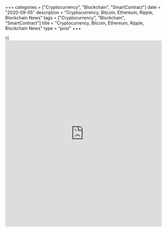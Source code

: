 +++
categories = ["Cryptocurrency", "Blockchain", "SmartContract"]
date = "2020-09-05"
description = "Cryptocurrency, Bitcoin, Ethereum, Ripple, Blockchain News"
tags = ["Cryptocurrency", "Blockchain", "SmartContract"]
title = "Cryptocurrency, Bitcoin, Ethereum, Ripple, Blockchain News"
type = "post"
+++

{{<iframe id="large-banner" src="https://www.bounty.group/#slide=13.0" width="100%" height="600" scrolling="no" style="border: 0px solid rgb(216, 221, 230); border-radius: 3px;">}}



[ ![logo][1] ][2]

![logo][3]

  * [▮ Home][4]
  * [ ▮ Business][5]
    * [ Latest Headlines][6]
    * [Top Stories][7]
    * [Breaking News][8]
    * [Earnings][9]
    * [Biotech][10]
    * [Investors][11]
    * [Stock Alerts][12]
    * [IPOs][13]
    * [M&A][14]
    * [Canadian][15]
    * [UK][16]
    * [Key Wallstreet Events][17]
    * [▮ Industry News][18]
      * [ Technology][19]
      * [ Software][20]
      * [ Banking][21]
      * [ Automotive][22]
      * [ Energy][23]
      * [More][24]
    * ▮ Corp. Calendars
      * [Dividends][25]
      * [Stock Splits][26]
      * [ Buybacks][27]
      * [ Conference Calls][28]
    * ▮ Earnings Calendars
      * [Earnings Calendar][29]
      * [ Pos Pre-announcements][30]
      * [ Profit Warnings][31]
      * [ Positive Surprise][32]
      * [ Negative Surprise][33]
      * [ Latest Earnings][34]
    * ▮ FDA Calendars
      * [Drug Approvals][35]
      * [ Device Approvals][36]
      * [ Clinical Trial Calendar][37]
    * ▮ Ratings Changes 
      * [Upgrades][38]
      * [Downgrades][39]
      * [ Cov Initiations][40]
      * [ Cov. Reiterated][41]
  * [ ▮ Economy][42]
    * [ US][43]
    * [ Europe][44]
    * [ Asia][45]
    * [ Global][46]
    * [ Economic Calendar][47]
    * [ Economic Scorecard][48]
    * [ Fed Members][49]
  * [ ▮Crypto ][50]
    * [ Cryptocurrency][51]
    * [ Blockchain][52]
  * [ ▮ Markets][53]
    * [ Morning Mkt Analysis][54]
    * [US Commentary][55]
    * [ European Commentary][56]
    * [ Asian Commentary][57]
    * [ Canadian Commentary][58]
    * [ Indian Commentary][59]
    * [Commodities][60]
    * [Bonds][61]
    * [Currencies][62]
  * [ ▮ Politics][63]
    * [ US][64]
    * [ World][65]
    * [White House][66]
    * [Elections][67]
    * [Congress][68]
    * [General News][69]
  * [ ▮ Forex][70]
    * [ FX Top Stories][71]
    * [ Currency Analysis][62]
    * [ Currency Alerts][72]
    * [ Economic Calendar][47]
    * [ Economic Scorecard][48]
  * [ ▮ Health NEW][73]
    * [ Coronavirus][74]
    * [ COVID-19 Calendar NEW][75]
    * [ Diet & Fitness][76]
    * [Cannabis][77]
    * [Kids Health][78]
    * [Men's Health][79]
    * [Women's Health][80]
    * [Cancer News][81]
    * [Drug Development][82]
    * [Mental Health][83]
  * [ ▮ Entertainment][84]
    * [ Top Stories][85]
    * [Slide Shows][86]
    * [ Game of Thrones][87]
    * ▮ Music [news](https://www.letsplayfx.com/blog/forex-news-website/)
      * [Pop][88]
      * [Rock][89]
      * [ Classic Rock][90]
      * [Rap/Hip-Hop][91]
      * [Country][92]
      * [ Alternative][93]
      * [Oldies][94]
      * [All Genre][95]
  * [▮ Content Licensing][96]
    * [Newswires & Feeds][97]
    * [Content Syndication][98]
    * [Digital Signage Services][99]
    * [Radio News Services][100]
  * [ ▮ Premium][101]
    * [Intelligent Investor][102]
    * [Emerging Biostocks][103]
    * [Under The Radar][104]
    * [Short-Term Investor][105]
    * [Login][106]
  * ▮ More
    * [Free Content][107]
    * [RSS Feeds][108]
    * [Press Releases][109]
    * [Search][110]
    * [Contact Us][111]

[][2]

  * [Home][4]
  * [ Business][5]
    * [ Latest Headlines][6]
    * [Top Stories][7]
    * [Breaking News][8]
    * [Earnings][9]
    * [Biotech][10]
    * [Investors][11]
    * [Stock Alerts][12]
    * [IPOs][13]
    * [M&A][14]
    * [Canadian][15]
    * [UK][16]
    * [Key Wallstreet Events][17]
    * [Industry News][18]
      * [ Technology][19]
      * [ Software][20]
      * [ Banking][21]
      * [ Automotive][22]
      * [ Energy][23]
      * [More][24]
    * Corp. Calendars
      * [Dividends][25]
      * [Stock Splits][26]
      * [ Buybacks][27]
      * [ Conference Calls][28]
    * Earnings Calendars
      * [Earnings Calendar][29]
      * [ Pos Pre-announcements][30]
      * [ Profit Warnings][31]
      * [ Positive Surprise][32]
      * [ Negative Surprise][33]
      * [ Latest Earnings][34]
    * FDA Calendars
      * [Drug Approvals][35]
      * [ Device Approvals][36]
      * [ Clinical Trial Calendar][37]
    * Ratings Changes 
      * [Upgrades][38]
      * [Downgrades][39]
      * [ Cov Initiations][40]
      * [ Cov. Reiterated][41]
  * [ Economy][42]
    * [ US][43]
    * [ Europe][44]
    * [ Asia][45]
    * [ Global][46]
    * [ Economic Calendar][47]
    * [ Economic Scorecard][48]
    * [ Fed Members][49]
  * [ Crypto ][50]
    * [ Cryptocurrency][51]
    * [ Blockchain][52]
  * [ Markets][53]
    * [ Morning Mkt Analysis][54]
    * [US Commentary][55]
    * [ European Commentary][56]
    * [ Asian Commentary][57]
    * [ Canadian Commentary][58]
    * [ Indian Commentary][59]
    * [Commodities][60]
    * [Bonds][61]
    * [Currencies][62]
  * [ Politics][63]
    * [ US][64]
    * [ World][65]
    * [White House][66]
    * [Elections][67]
    * [Congress][68]
    * [General News][69]
  * [ Forex][70]
    * [ FX Top Stories][71]
    * [ Currency Analysis][62]
    * [ Currency Alerts][72]
    * [ Economic Calendar][47]
    * [ Economic Scorecard][48]
  * [ Health NEW][73]
    * [ Coronavirus][74]
    * [ COVID-19 Calendar NEW][75]
    * [ Diet & Fitness][76]
    * [Cannabis][77]
    * [Kids Health][78]
    * [Men's Health][79]
    * [Women's Health][80]
    * [Cancer News][81]
    * [Drug Development][82]
    * [Mental Health][83]
  * [ Entertainment][84]
    * [ Top Stories][85]
    * [Slide Shows][86]
    * [ Game of Thrones][87]
    * Music [news](https://www.letsplayfx.com/blog/forex-news-website/)
      * [Pop][88]
      * [Rock][89]
      * [ Classic Rock][90]
      * [Rap/Hip-Hop][91]
      * [Country][92]
      * [ Alternative][93]
      * [Oldies][94]
      * [All Genre][95]
  * [Content Licensing][96]
    * [Newswires & Feeds][97]
    * [Content Syndication][98]
    * [Digital Signage Services][99]
    * [Radio News Services][100]
  * [ Premium][101]
    * [Intelligent Investor][102]
    * [Emerging Biostocks][103]
    * [Under The Radar][104]
    * [Short-Term Investor][105]
    * [Login][106]
  * More
    * [Free Content][107]
    * [RSS Feeds][108]
    * [Press Releases][109]
    * [Search][110]
    * [Contact Us][111]

# Cryptocurrency News

[![Share][112]][113]

[Tweet][114]

BitcoinLitecoinEthereum Ripple

Price (USD)

1h12h1d 1w1m3m 1y

![Chart_COINBASE_SPOT_BTC_USD_2_13.jpg][115]

*Time In UTC / GMT

[Cryptocurrency][116]

![centrapay][117]

## [Coca-Cola Amatil Invests In Blockchain Payment Platform Centrapay
][118]

  
  
Coca-Cola Amatil or CCA, has made a minority investment in Centrapay, as
part of the [blockchain](https://www.letsplayfx.com/blog/trade-forex-with-bitcoin/) payment platform's seed funding round, through
its corporate venturing platform, Amatil X. Centrapay specialises in the
adoption of digital assets and merchant payments. CCA already has a
commercial relationship with Centrapay since early June.

##  [IRS Says Cryptos Earned From Microtasking Jobs Taxable ][119]

##  [Elon Musk Confirms Tesla Nevada Factory Was Target Of Cyberattack
][120]

##  [PLS&TY Puts Music On Blockchain To Be Bought With Cryptos ][121]

##  [IRS Intends To Ask Every American Tax Filer About Crypto
Transactions In 2020 ][122]

##  [Attorney, Four Others Charged With Running Global Cryptocurrency
Ponzi Scheme ][123]

##  [Walmart Enables Crypto Cashback On Purchases ][124]

##  [SEC Charges Virginia-based Boon.Tech And CEO For Running Fraudulent
ICO ][125]

##  [California AG Warns Investors And Consumers On Digital Asset Scams
][126]

[Read More][116]  

[Blockchain][127]

![consumer protection [blockchain](https://www.letsplayfx.com/blog/trade-forex-with-bitcoin/) 090420][128]

## [US Legislators Introduce Bill To Study Blockchain For Consumer
Protection ][129]

  
  
Three U.S. legislators have introduced a new bill in the U.S. House of
Representatives for conducting an in-depth study of [blockchain](https://www.letsplayfx.com/blog/trade-forex-with-bitcoin/)
technology and its use in consumer protection and for other purposes.
They have called for the report of the study to be submitted to the
Congress. The bill was referred to the House Committee on Energy and
Commerce.

##  [Dutch Ports Manager Portbase Joins Blockchain-Platform TradeLens
][130]

##  [Three Major Australian Banks To Use Blockchain For Bank Guarantees
][131]

##  [Turkish Soccer Club Trabzonspor Joins Socios.com To Launch Fan
Token ][132]

##  [Starbucks Offers Customers Blockchain-powered Traceability For
Coffee Provenance ][133]

##  [ConsenSys Acquires JPMorgan's Quorum Blockchain Platform ][134]

##  [SpaceChain Executes First Multisignature BTC Transaction In Space
][135]

##  [Turkey's YILPORT Holding Joins Blockchain-Platform TradeLens ][136]

##  [Apollo Fintech Launches Blockchain-powered National Payment
Platform ][137]

##  [IP Australia To Use Blockchain To Help NRL Tackle Counterfeit
Merchandise ][138]

[Read More][127]  

Cryptocurrency Tutorial

## [Bitcoin Is Back With A Bang][139]

![Slideshow1 Bitcoin 062016 sm][140] Bitcoin, once dismissed as
something reserved for geeks and the cryptography enthusiasts, is back
in the limelight, as the price of the cryptocurrency appreciated in
recent weeks.

Price Updates

BTC/USD| 9943.81  
---|---  
LTC/USD| 46.62  
ETH/USD| 323.32  
XRP/USD| 0.23529  
  
Updated at 9/5/2020 8:00:35 PM UTC

Follow RTT

[![Facebook][141]][142]

[![Twitter][143]][144]

[![Instagram][145]][146]

[![RSS][147]][108]

  * Editor's Pick 
  * Most Read 
  * Most Emailed

###  [ HHS Announces Details Of $2 Bln Provider Relief Fund To Nursing
Homes ][148]

###  [ Pfizer Covid-19 Vaccine Update Likely In October ][149]

###  [ Online Children's Education Company Age Of Learning To Pay $10
Mln To Settle Charges ][150]

###  [ Walmart To Allow Virtual Toy Shopping For Kids This Holiday
Season ][151]

###  [ Walmart Unveils List Of 36 Top-rated Toys For Holiday Season
][152]

###  [ Ford Plans To Cut 1,400 U.S. Salaried Jobs ][153]

###  [ United Airlines Plans To Furlough 16,370 Employees In October
][154]

###  [ Antibodies Against COVID Do Not Decline Within 4 Months Of
Diagnosis: Study ][155]

###  [ Mylan Recalls Certain Lots Of Amiodarone HCl, Tranexamic Acid
Injections ][156]

###  [ Ukrop's Homestyle Foods Recalls Chicken Salad Product ][157]

###  [ Mobile Games Platform Skillz To Become Public-listed Company -
Quick Facts ][158]

###  [ Amazon Music App Incorporates Twitch's Live Streaming
Functionality ][159]

###  [ Pre-market Movers In Healthcare Sector: APM, TTOO, BCRX, ZSAN,
BNTX... ][160]

###  [ Avacta In Manufacturing Deal With Abingdon Health For Rapid
COVID-19 Saliva Test ][161]

###  [ Astrazeneca Covid-19 Vaccine Candidate Enters Late-stage Study In
US ][162]

###  [ Antibodies Against COVID Do Not Decline Within 4 Months Of
Diagnosis: Study ][155]

###  [ Vir And Glaxo Start Phase 2/3 Trial For COVID-19 Antibody
Treatment ][163]

###  [ Stock Alert: Liberty Oilfield Services Soars 35% ][164]

###  [ Pre-market Movers In Healthcare Sector: SONN, OBSV, OSUR, CVAC,
OCGN... ][165]

###  [ Kite, HiFiBiO Join To Develop Antibodies Against Acute Myeloid
Leukemia ][166]

###  [ Stock Alert: PayPal Holdings Falls 6% ][167]

###  [ Pfizer Covid-19 Vaccine Update Likely In October ][149]

###  [ Acasti Pharma Says Phase 3 TRILOGY 2 Study Did Not Meet Primary
Endpoint - Quick Facts ][168]

###  [ After Market Hours: AMC Entertainment, TSR, ION Geophysical Gain;
At Home Group, Shoe Carnival Slip ][169]

###  [ Racial Discrimination Suit Filed Against McDonald's ][170]

###  [ Stock Alert: J.Jill Shares Surge Over 113% In Early Trade ][171]

###  [ Gilead, Jounce Agree To License JTX-1811 Program ][172]

###  [ Wells Fargo Launches Clear Access Banking - Quick Facts ][173]

###  [ Fortive To Spin-off 80.1% Of Vontier Corp. To Shareholders -
Quick Facts ][174]

###  [ Walmart Unveils Walmart+ Membership Program ][175]

###  [ A.P. Moller - Maersk To Integrate Safmarine Brand - Quick Facts
][176]

###  [ Knaus Tabbert Plans To Expand Its Shareholder Base With IPO -
Quick Facts ][177]

###  [ Sanofi Says Kevzara Trial Failed To Meet Endpoints In COVID-19
Patients Outside U.S. ][178]

###  [ Zoom Q2 Profit Soars, Lifts FY Outlook; Stock Surges ][179]

###  [ Stock Alert: GameStop Up 22% As RC Ventures Takes Stake ][180]

###  [ Novavax Shares Up 4% On COVID-19 Vaccine Deal With Canada ][181]

Copyright Â(C) 2020 RTTNews. All rights reserved. By using this site,
you agree to the  [Terms of Service][182]. [About Us][183]   |
[Contact Us][184]   |   [Privacy][185]   |   [Sitemap][186]

   1. cdn.rtt[news](https://www.letsplayfx.com/blog/forex-news-website/).com/images/v2/rtt[news](https://www.letsplayfx.com/blog/forex-news-website/)-logo.gif
   2. www.rtt[news](https://www.letsplayfx.com/blog/forex-news-website/).com
   3. cdn.rtt[news](https://www.letsplayfx.com/blog/forex-news-website/).com/images/v3/Search-button.png
   4. www.rtt[news](https://www.letsplayfx.com/blog/forex-news-website/).com/Default.aspx
   5. www.rtt[news](https://www.letsplayfx.com/blog/forex-news-website/).com/Content/Business.aspx
   6. www.rtt[news](https://www.letsplayfx.com/blog/forex-news-website/).com/Content/RTTHeadlines.aspx
   7. www.rtt[news](https://www.letsplayfx.com/blog/forex-news-website/).com/list/top-story.aspx
   8. www.rtt[news](https://www.letsplayfx.com/blog/forex-news-website/).com/list/breaking-[news](https://www.letsplayfx.com/blog/forex-news-website/).aspx
   9. www.rtt[news](https://www.letsplayfx.com/blog/forex-news-website/).com/list/earnings.aspx
   10. www.rtt[news](https://www.letsplayfx.com/blog/forex-news-website/).com/Content/Biotechnology.aspx
   11. www.rtt[news](https://www.letsplayfx.com/blog/forex-news-website/).com/Content/Investors.aspx
   12. www.rtt[news](https://www.letsplayfx.com/blog/forex-news-website/).com/list/stock-alerts.aspx?utm_source=rtt[news](https://www.letsplayfx.com/blog/forex-news-website/)&utm_campaign=stockalertmenu
   13. www.rtt[news](https://www.letsplayfx.com/blog/forex-news-website/).com/list/ipos.aspx
   14. www.rtt[news](https://www.letsplayfx.com/blog/forex-news-website/).com/list/mergers.aspx
   15. www.rtt[news](https://www.letsplayfx.com/blog/forex-news-website/).com/list/canadian-[news](https://www.letsplayfx.com/blog/forex-news-website/).aspx
   16. www.rtt[news](https://www.letsplayfx.com/blog/forex-news-website/).com/list/uk-top-story.aspx
   17. www.rtt[news](https://www.letsplayfx.com/blog/forex-news-website/).com/list/ws-events.aspx
   18. www.rtt[news](https://www.letsplayfx.com/blog/forex-news-website/).com/Content/Industries.aspx
   19. www.rtt[news](https://www.letsplayfx.com/blog/forex-news-website/).com/content/industry[news](https://www.letsplayfx.com/blog/forex-news-website/).aspx?industry=technology
   20. www.rtt[news](https://www.letsplayfx.com/blog/forex-news-website/).com/content/industry[news](https://www.letsplayfx.com/blog/forex-news-website/).aspx?industry=Software
   21. www.rtt[news](https://www.letsplayfx.com/blog/forex-news-website/).com/content/industry[news](https://www.letsplayfx.com/blog/forex-news-website/).aspx?industry=Banking
   22. www.rtt[news](https://www.letsplayfx.com/blog/forex-news-website/).com/content/industry[news](https://www.letsplayfx.com/blog/forex-news-website/).aspx?industry=Automotive
   23. www.rtt[news](https://www.letsplayfx.com/blog/forex-news-website/).com/content/industry[news](https://www.letsplayfx.com/blog/forex-news-website/).aspx?industry=Energy
   24. www.rtt[news](https://www.letsplayfx.com/blog/forex-news-website/).com/content/industries.aspx
   25. www.rtt[news](https://www.letsplayfx.com/blog/forex-news-website/).com/Calendar/Dividend.aspx
   26. www.rtt[news](https://www.letsplayfx.com/blog/forex-news-website/).com/CorpInfo/StockSplits.aspx
   27. www.rtt[news](https://www.letsplayfx.com/blog/forex-news-website/).com/CorpInfo/StockBuybacks.aspx
   28. www.rtt[news](https://www.letsplayfx.com/blog/forex-news-website/).com/CorpInfo/ConferenceCalls.aspx
   29. www.rtt[news](https://www.letsplayfx.com/blog/forex-news-website/).com/Calendar/Earnings.aspx
   30. www.rtt[news](https://www.letsplayfx.com/blog/forex-news-website/).com/Calendar/PositiveEarningsAnnouncement.aspx
   31. www.rtt[news](https://www.letsplayfx.com/blog/forex-news-website/).com/Calendar/ProfitWarnings.aspx
   32. www.rtt[news](https://www.letsplayfx.com/blog/forex-news-website/).com/Earnings/PositiveSurprises.aspx
   33. www.rtt[news](https://www.letsplayfx.com/blog/forex-news-website/).com/Earnings/NegativeSurprises.aspx
   34. www.rtt[news](https://www.letsplayfx.com/blog/forex-news-website/).com/Earnings/LatestEarnings.aspx
   35. www.rtt[news](https://www.letsplayfx.com/blog/forex-news-website/).com/CorpInfo/FDACalendar.aspx
   36. www.rtt[news](https://www.letsplayfx.com/blog/forex-news-website/).com/CorpInfo/FDADeviceApprovals.aspx
   37. www.rtt[news](https://www.letsplayfx.com/blog/forex-news-website/).com/CorpInfo/ClinicalTrialCalendar.aspx
   38. www.rtt[news](https://www.letsplayfx.com/blog/forex-news-website/).com/CorpInfo/Upgrades.aspx
   39. www.rtt[news](https://www.letsplayfx.com/blog/forex-news-website/).com/CorpInfo/Downgrades.aspx
   40. www.rtt[news](https://www.letsplayfx.com/blog/forex-news-website/).com/CorpInfo/CoverageInitiate.aspx
   41. www.rtt[news](https://www.letsplayfx.com/blog/forex-news-website/).com/CorpInfo/CoverageReiterate.aspx
   42. www.rtt[news](https://www.letsplayfx.com/blog/forex-news-website/).com/Content/EconomicNews.aspx
   43. www.rtt[news](https://www.letsplayfx.com/blog/forex-news-website/).com/list/us-economic-[news](https://www.letsplayfx.com/blog/forex-news-website/).aspx
   44. www.rtt[news](https://www.letsplayfx.com/blog/forex-news-website/).com/list/european-economic-[news](https://www.letsplayfx.com/blog/forex-news-website/).aspx
   45. www.rtt[news](https://www.letsplayfx.com/blog/forex-news-website/).com/list/asian-economic-[news](https://www.letsplayfx.com/blog/forex-news-website/).aspx
   46. www.rtt[news](https://www.letsplayfx.com/blog/forex-news-website/).com/list/global-economic-[news](https://www.letsplayfx.com/blog/forex-news-website/).aspx
   47. www.rtt[news](https://www.letsplayfx.com/blog/forex-news-website/).com/CorpInfo/EconomicCalendar.aspx
   48. www.rtt[news](https://www.letsplayfx.com/blog/forex-news-website/).com/economic-scorecard/world-rank/GDP/highest-performance.aspx
   49. www.rtt[news](https://www.letsplayfx.com/blog/forex-news-website/).com/CorpInfo/FedMembers.aspx
   50. www.rtt[news](https://www.letsplayfx.com/blog/forex-news-website/).com/Content/Cryptocurrency.aspx?utm_source=rtt[news](https://www.letsplayfx.com/blog/forex-news-website/)&utm_campaign=crypmenu
   51. www.rtt[news](https://www.letsplayfx.com/blog/forex-news-website/).com/list/cryptocurrency.aspx?utm_source=rtt[news](https://www.letsplayfx.com/blog/forex-news-website/)&utm_campaign=crypmenu
   52. www.rtt[news](https://www.letsplayfx.com/blog/forex-news-website/).com/list/[blockchain](https://www.letsplayfx.com/blog/trade-forex-with-bitcoin/).aspx?utm_source=rtt[news](https://www.letsplayfx.com/blog/forex-news-website/)&utm_campaign=crypmenu
   53. www.rtt[news](https://www.letsplayfx.com/blog/forex-news-website/).com/Content/Markets.aspx
   54. www.rtt[news](https://www.letsplayfx.com/blog/forex-news-website/).com/Content/MarketAnalysis.aspx
   55. www.rtt[news](https://www.letsplayfx.com/blog/forex-news-website/).com/list/us-commentary.aspx
   56. www.rtt[news](https://www.letsplayfx.com/blog/forex-news-website/).com/list/european-commentary.aspx
   57. www.rtt[news](https://www.letsplayfx.com/blog/forex-news-website/).com/list/asian-commentary.aspx
   58. www.rtt[news](https://www.letsplayfx.com/blog/forex-news-website/).com/list/canadian-commentary.aspx
   59. www.rtt[news](https://www.letsplayfx.com/blog/forex-news-website/).com/list/indian-commentary.aspx
   60. www.rtt[news](https://www.letsplayfx.com/blog/forex-news-website/).com/list/commodities.aspx
   61. www.rtt[news](https://www.letsplayfx.com/blog/forex-news-website/).com/list/us-treasury-markets.aspx
   62. www.rtt[news](https://www.letsplayfx.com/blog/forex-news-website/).com/list/forex-commentary.aspx
   63. www.rtt[news](https://www.letsplayfx.com/blog/forex-news-website/).com/Content/Political.aspx
   64. www.rtt[news](https://www.letsplayfx.com/blog/forex-news-website/).com/list/us-political-[news](https://www.letsplayfx.com/blog/forex-news-website/).aspx
   65. www.rtt[news](https://www.letsplayfx.com/blog/forex-news-website/).com/list/political-[news](https://www.letsplayfx.com/blog/forex-news-website/).aspx
   66. www.rtt[news](https://www.letsplayfx.com/blog/forex-news-website/).com/list/white-house.aspx
   67. www.rtt[news](https://www.letsplayfx.com/blog/forex-news-website/).com/list/us-election.aspx
   68. www.rtt[news](https://www.letsplayfx.com/blog/forex-news-website/).com/list/us-congress.aspx
   69. www.rtt[news](https://www.letsplayfx.com/blog/forex-news-website/).com/list/general-[news](https://www.letsplayfx.com/blog/forex-news-website/).aspx
   70. www.rtt[news](https://www.letsplayfx.com/blog/forex-news-website/).com/Content/Forex.aspx
   71. www.rtt[news](https://www.letsplayfx.com/blog/forex-news-website/).com/list/forex-top-story.aspx
   72. www.rtt[news](https://www.letsplayfx.com/blog/forex-news-website/).com/list/currency-markets.aspx
   73. www.rtt[news](https://www.letsplayfx.com/blog/forex-news-website/).com/Content/Health.aspx
   74. www.rtt[news](https://www.letsplayfx.com/blog/forex-news-website/).com/list/coronavirus.aspx
   75. www.rtt[news](https://www.letsplayfx.com/blog/forex-news-website/).com/corpinfo/covid-19-drugs-in-development.aspx
   76. www.rtt[news](https://www.letsplayfx.com/blog/forex-news-website/).com/list/diet-nutrition-fitness.aspx
   77. www.rtt[news](https://www.letsplayfx.com/blog/forex-news-website/).com/list/cannabis.aspx
   78. www.rtt[news](https://www.letsplayfx.com/blog/forex-news-website/).com/list/kids-health.aspx
   79. www.rtt[news](https://www.letsplayfx.com/blog/forex-news-website/).com/list/mens-health.aspx
   80. www.rtt[news](https://www.letsplayfx.com/blog/forex-news-website/).com/list/womens-health.aspx
   81. www.rtt[news](https://www.letsplayfx.com/blog/forex-news-website/).com/list/cancer.aspx
   82. www.rtt[news](https://www.letsplayfx.com/blog/forex-news-website/).com/list/drug-development.aspx
   83. www.rtt[news](https://www.letsplayfx.com/blog/forex-news-website/).com/list/mental-health.aspx
   84. www.rtt[news](https://www.letsplayfx.com/blog/forex-news-website/).com/Content/Entertainment.aspx
   85. www.rtt[news](https://www.letsplayfx.com/blog/forex-news-website/).com/list/entertainment-top-story.aspx
   86. www.rtt[news](https://www.letsplayfx.com/blog/forex-news-website/).com/Content/SlideShow.aspx
   87. www.rtt[news](https://www.letsplayfx.com/blog/forex-news-website/).com/Entertainment/GameOfThrones.aspx
   88. www.rtt[news](https://www.letsplayfx.com/blog/forex-news-website/).com/list/pop-music.aspx
   89. www.rtt[news](https://www.letsplayfx.com/blog/forex-news-website/).com/list/rock-music.aspx
   90. www.rtt[news](https://www.letsplayfx.com/blog/forex-news-website/).com/list/classic-rock-music.aspx
   91. www.rtt[news](https://www.letsplayfx.com/blog/forex-news-website/).com/list/rap-music.aspx
   92. www.rtt[news](https://www.letsplayfx.com/blog/forex-news-website/).com/list/country-music.aspx
   93. www.rtt[news](https://www.letsplayfx.com/blog/forex-news-website/).com/list/alternative-music.aspx
   94. www.rtt[news](https://www.letsplayfx.com/blog/forex-news-website/).com/list/oldies-music.aspx
   95. www.rtt[news](https://www.letsplayfx.com/blog/forex-news-website/).com/list/music.aspx
   96. www.rtt[news](https://www.letsplayfx.com/blog/forex-news-website/).com/ContentLicensing.aspx
   97. www.rtt[news](https://www.letsplayfx.com/blog/forex-news-website/).com/Newsfeeds.aspx
   98. www.rtt[news](https://www.letsplayfx.com/blog/forex-news-website/).com/ContentSyndication.aspx
   99. www.rtt[news](https://www.letsplayfx.com/blog/forex-news-website/).com/Digitalsignage.aspx
   100. www.rtt[news](https://www.letsplayfx.com/blog/forex-news-website/).com/RadioNewsServices.aspx
   101. www.rtt[news](https://www.letsplayfx.com/blog/forex-news-website/).com/Products/Services.aspx
   102. www.rtt[news](https://www.letsplayfx.com/blog/forex-news-website/).com/Products/RTTIntelligent[investor](https://www.fintechee.com/tutorial-for-forex-trading/investor-mode/).aspx
   103. www.rtt[news](https://www.letsplayfx.com/blog/forex-news-website/).com/Products/EBSService.aspx
   104. www.rtt[news](https://www.letsplayfx.com/blog/forex-news-website/).com/Products/UTRService.aspx
   105. www.rtt[news](https://www.letsplayfx.com/blog/forex-news-website/).com/Products/STIService.aspx
   106. www.rtt[news](https://www.letsplayfx.com/blog/forex-news-website/).com/Products/Login.aspx
   107. www.rtt[news](https://www.letsplayfx.com/blog/forex-news-website/).com/Widget/GetWidget.aspx
   108. www.rtt[news](https://www.letsplayfx.com/blog/forex-news-website/).com/rss/RSSArticleList.aspx
   109. www.rtt[news](https://www.letsplayfx.com/blog/forex-news-website/).com/press-releases/list.aspx
   110. www.rtt[news](https://www.letsplayfx.com/blog/forex-news-website/).com/articlesearch.aspx
   111. www.rtt[news](https://www.letsplayfx.com/blog/forex-news-website/).com/[contact](https://www.playgroundfx.com/contact/)us.aspx
   112. cdn.rtt[news](https://www.letsplayfx.com/blog/forex-news-website/).com/images/v2/share-2.jpg
   113. www.addthis.com/bookmark.php
   114. twitter.com/share
   115. media.rtt[news](https://www.letsplayfx.com/blog/forex-news-website/).com/charts/Chart_COINBASE_SPOT_BTC_USD_2_13.jpg
   116. www.rtt[news](https://www.letsplayfx.com/blog/forex-news-website/).com/list/cryptocurrency.aspx
   117. cdn.rtt[news](https://www.letsplayfx.com/blog/forex-news-website/).com/articleimages/ustopstories/2020/september/centrapay.jpg (centrapay)
   118. www.rtt[news](https://www.letsplayfx.com/blog/forex-news-website/).com/3126080/coca-cola-amatil-invests-in-[blockchain](https://www.letsplayfx.com/blog/trade-forex-with-bitcoin/)-payment-platform-centrapay.aspx?type=cryp
   119. www.rtt[news](https://www.letsplayfx.com/blog/forex-news-website/).com/3125004/irs-says-cryptos-earned-from-microtasking-jobs-taxable.aspx?type=cryp
   120. www.rtt[news](https://www.letsplayfx.com/blog/forex-news-website/).com/3124698/elon-musk-confirms-tesla-nevada-factory-was-target-of-cyberattack.aspx?type=cryp
   121. www.rtt[news](https://www.letsplayfx.com/blog/forex-news-website/).com/3124427/pls-ty-puts-music-on-[blockchain](https://www.letsplayfx.com/blog/trade-forex-with-bitcoin/)-to-be-bought-with-cryptos.aspx?type=cryp
   122. www.rtt[news](https://www.letsplayfx.com/blog/forex-news-website/).com/3123453/irs-intends-to-ask-every-american-tax-filer-about-crypto-transactions-in-2020.aspx?type=cryp
   123. www.rtt[news](https://www.letsplayfx.com/blog/forex-news-website/).com/3122876/attorney-four-others-charged-with-running-global-cryptocurrency-ponzi-scheme.aspx?type=cryp
   124. www.rtt[news](https://www.letsplayfx.com/blog/forex-news-website/).com/3121954/walmart-enables-crypto-cashback-on-purchases.aspx?type=cryp
   125. www.rtt[news](https://www.letsplayfx.com/blog/forex-news-website/).com/3121626/sec-charges-virginia-based-boon-tech-and-ceo-for-running-[fraud](https://www.letsplayfx.com/blog/cryptocurrency-fraud/)ulent-ico.aspx?type=cryp
   126. www.rtt[news](https://www.letsplayfx.com/blog/forex-news-website/).com/3120103/california-ag-warns-[investor](https://www.fintechee.com/tutorial-for-forex-trading/investor-mode/)s-and-consumers-on-digital-asset-scams.aspx?type=cryp
   127. www.rtt[news](https://www.letsplayfx.com/blog/forex-news-website/).com/list/[blockchain](https://www.letsplayfx.com/blog/trade-forex-with-bitcoin/).aspx
   128. cdn.rtt[news](https://www.letsplayfx.com/blog/forex-news-website/).com/articleimages/ustopstories/2020/september/consumer-protection-[blockchain](https://www.letsplayfx.com/blog/trade-forex-with-bitcoin/)-090420.jpg (consumer protection [blockchain](https://www.letsplayfx.com/blog/trade-forex-with-bitcoin/) 090420)
   129. www.rtt[news](https://www.letsplayfx.com/blog/forex-news-website/).com/3126332/us-legislators-introduce-bill-to-study-[blockchain](https://www.letsplayfx.com/blog/trade-forex-with-bitcoin/)-for-consumer-protection.aspx?type=bloc
   130. www.rtt[news](https://www.letsplayfx.com/blog/forex-news-website/).com/3125695/dutch-ports-manager-portbase-joins-[blockchain](https://www.letsplayfx.com/blog/trade-forex-with-bitcoin/)-platform-tradelens.aspx?type=bloc
   131. www.rtt[news](https://www.letsplayfx.com/blog/forex-news-website/).com/3125400/three-major-australian-banks-to-use-[blockchain](https://www.letsplayfx.com/blog/trade-forex-with-bitcoin/)-for-bank-guarantees.aspx?type=bloc
   132. www.rtt[news](https://www.letsplayfx.com/blog/forex-news-website/).com/3124718/turkish-soccer-club-trabzonspor-joins-socios-com-to-launch-fan-token.aspx?type=bloc
   133. www.rtt[news](https://www.letsplayfx.com/blog/forex-news-website/).com/3124056/starbucks-offers-customers-[blockchain](https://www.letsplayfx.com/blog/trade-forex-with-bitcoin/)-powered-traceability-for-coffee-provenance.aspx?type=bloc
   134. www.rtt[news](https://www.letsplayfx.com/blog/forex-news-website/).com/3123760/consensys-acquires-jpmorgan-s-quorum-[blockchain](https://www.letsplayfx.com/blog/trade-forex-with-bitcoin/)-platform.aspx?type=bloc
   135. www.rtt[news](https://www.letsplayfx.com/blog/forex-news-website/).com/3122537/spacechain-executes-first-multisignature-[BTC](https://www.playgroundfx.com/blog/who-is-the-creator-of-bitcoin/)-transaction-in-space.aspx?type=bloc
   136. www.rtt[news](https://www.letsplayfx.com/blog/forex-news-website/).com/3122218/turkey-s-yilport-holding-joins-[blockchain](https://www.letsplayfx.com/blog/trade-forex-with-bitcoin/)-platform-tradelens.aspx?type=bloc
   137. www.rtt[news](https://www.letsplayfx.com/blog/forex-news-website/).com/3121295/apollo-fintech-launches-[blockchain](https://www.letsplayfx.com/blog/trade-forex-with-bitcoin/)-powered-national-payment-platform.aspx?type=bloc
   138. www.rtt[news](https://www.letsplayfx.com/blog/forex-news-website/).com/3120898/ip-australia-to-use-[blockchain](https://www.letsplayfx.com/blog/trade-forex-with-bitcoin/)-to-help-nrl-tackle-counterfeit-merchandise.aspx?type=bloc
   139. www.rtt[news](https://www.letsplayfx.com/blog/forex-news-website/).com/slideshow/3458/[bitcoin](https://www.letsplayfx.com/blog/forex-for-bitcoin/)-is-back-with-a-bang.aspx
   140. cdn.rtt[news](https://www.letsplayfx.com/blog/forex-news-website/).com/articleimages/slideshow/2016/june/slideshow1-[bitcoin](https://www.letsplayfx.com/blog/forex-for-bitcoin/)-062016-sm.jpg (Slideshow1 Bitcoin 062016 sm)
   141. cdn.rtt[news](https://www.letsplayfx.com/blog/forex-news-website/).com/images/v3/Facebook.png (Follow RTTNews On Facebook)
   142. www.facebook.com/RTTTopStories
   143. cdn.rtt[news](https://www.letsplayfx.com/blog/forex-news-website/).com/images/v3/Twitter.png (Follow RTTNews On Twitter)
   144. www.twitter.com/rtt[news](https://www.letsplayfx.com/blog/forex-news-website/)
   145. cdn.rtt[news](https://www.letsplayfx.com/blog/forex-news-website/).com/images/v3/Instagram.png (Follow RTTNews On Instagram)
   146. www.instagram.com/rtt[news](https://www.letsplayfx.com/blog/forex-news-website/)
   147. cdn.rtt[news](https://www.letsplayfx.com/blog/forex-news-website/).com/images/v3/RSS.png (RTTNews RSS Feeds)
   148. www.rtt[news](https://www.letsplayfx.com/blog/forex-news-website/).com/3126317/hhs-announces-details-of-2-bln-provider-relief-fund-to-nursing-homes.aspx
   149. www.rtt[news](https://www.letsplayfx.com/blog/forex-news-website/).com/3126301/pfizer-covid-19-vaccine-update-likely-in-october.aspx
   150. www.rtt[news](https://www.letsplayfx.com/blog/forex-news-website/).com/3126083/online-children-s-education-company-age-of-learning-to-pay-10-mln-to-settle-charges.aspx
   151. www.rtt[news](https://www.letsplayfx.com/blog/forex-news-website/).com/3126063/walmart-to-allow-virtual-toy-shopping-for-kids-this-holiday-season.aspx
   152. www.rtt[news](https://www.letsplayfx.com/blog/forex-news-website/).com/3125854/walmart-unveils-list-of-36-top-rated-toys-for-holiday-season.aspx
   153. www.rtt[news](https://www.letsplayfx.com/blog/forex-news-website/).com/3125806/ford-plans-to-cut-1400-u-s-salaried-jobs.aspx
   154. www.rtt[news](https://www.letsplayfx.com/blog/forex-news-website/).com/3125803/united-airlines-plans-to-furlough-16370-employees-in-october.aspx
   155. www.rtt[news](https://www.letsplayfx.com/blog/forex-news-website/).com/3125737/antibodies-against-covid-do-not-decline-within-4-months-of-diagnosis-study.aspx
   156. www.rtt[news](https://www.letsplayfx.com/blog/forex-news-website/).com/3125723/mylan-recalls-certain-lots-of-amiodarone-hcl-tranexamic-acid-injections.aspx
   157. www.rtt[news](https://www.letsplayfx.com/blog/forex-news-website/).com/3125650/ukrop-s-homestyle-foods-recalls-chicken-salad-product.aspx
   158. www.rtt[news](https://www.letsplayfx.com/blog/forex-news-website/).com/3125643/mobile-games-platform-skillz-to-become-public-listed-company-quick-facts.aspx
   159. www.rtt[news](https://www.letsplayfx.com/blog/forex-news-website/).com/3125642/amazon-music-app-incorporates-twitch-s-live-streaming-functionality.aspx
   160. www.rtt[news](https://www.letsplayfx.com/blog/forex-news-website/).com/3125261/pre-market-movers-in-healthcare-sector-apm-ttoo-bcrx-zsan-bntx.aspx
   161. www.rtt[news](https://www.letsplayfx.com/blog/forex-news-website/).com/3125574/avacta-in-manufacturing-deal-with-abingdon-health-for-rapid-covid-19-saliva-test.aspx
   162. www.rtt[news](https://www.letsplayfx.com/blog/forex-news-website/).com/3125238/astrazeneca-covid-19-vaccine-candidate-enters-late-stage-study-in-us.aspx
   163. www.rtt[news](https://www.letsplayfx.com/blog/forex-news-website/).com/3124991/vir-and-glaxo-start-phase-2-3-trial-for-covid-19-antibody-treatment.aspx
   164. www.rtt[news](https://www.letsplayfx.com/blog/forex-news-website/).com/3125419/stock-alert-liberty-oilfield-services-soars-35.aspx
   165. www.rtt[news](https://www.letsplayfx.com/blog/forex-news-website/).com/3126251/pre-market-movers-in-healthcare-sector-sonn-obsv-osur-cvac-ocgn.aspx
   166. www.rtt[news](https://www.letsplayfx.com/blog/forex-news-website/).com/3126008/kite-hifibio-join-to-develop-antibodies-against-acute-myeloid-leukemia.aspx
   167. www.rtt[news](https://www.letsplayfx.com/blog/forex-news-website/).com/3126334/stock-alert-paypal-holdings-falls-6.aspx
   168. www.rtt[news](https://www.letsplayfx.com/blog/forex-news-website/).com/3124918/acasti-pharma-says-phase-3-trilogy-2-study-did-not-meet-primary-endpoint-quick-facts.aspx
   169. www.rtt[news](https://www.letsplayfx.com/blog/forex-news-website/).com/3125474/after-market-hours-amc-entertainment-tsr-ion-geophysical-gain-at-home-group-shoe-carnival-slip.aspx
   170. www.rtt[news](https://www.letsplayfx.com/blog/forex-news-website/).com/3125385/racial-discrimination-suit-filed-against-mcdonald-s.aspx
   171. www.rtt[news](https://www.letsplayfx.com/blog/forex-news-website/).com/3125377/stock-alert-j-jill-shares-surge-over-113-in-early-trade.aspx
   172. www.rtt[news](https://www.letsplayfx.com/blog/forex-news-website/).com/3125354/gilead-jounce-agree-to-license-jtx-1811-program.aspx
   173. www.rtt[news](https://www.letsplayfx.com/blog/forex-news-website/).com/3125328/wells-fargo-launches-clear-access-banking-quick-facts.aspx
   174. www.rtt[news](https://www.letsplayfx.com/blog/forex-news-website/).com/3125288/fortive-to-spin-off-80-1-of-vontier-corp-to-shareholders-quick-facts.aspx
   175. www.rtt[news](https://www.letsplayfx.com/blog/forex-news-website/).com/3125242/walmart-unveils-walmart-membership-program.aspx
   176. www.rtt[news](https://www.letsplayfx.com/blog/forex-news-website/).com/3125225/a-p-moller-maersk-to-integrate-safmarine-brand-quick-facts.aspx
   177. www.rtt[news](https://www.letsplayfx.com/blog/forex-news-website/).com/3125179/knaus-tabbert-plans-to-expand-its-shareholder-base-with-ipo-quick-facts.aspx
   178. www.rtt[news](https://www.letsplayfx.com/blog/forex-news-website/).com/3125125/sanofi-says-kevzara-trial-failed-to-meet-endpoints-in-covid-19-patients-outside-u-s.aspx
   179. www.rtt[news](https://www.letsplayfx.com/blog/forex-news-website/).com/3125096/zoom-q2-profit-soars-lifts-fy-outlook-stock-surges.aspx
   180. www.rtt[news](https://www.letsplayfx.com/blog/forex-news-website/).com/3125002/stock-alert-gamestop-up-22-as-rc-ventures-takes-stake.aspx
   181. www.rtt[news](https://www.letsplayfx.com/blog/forex-news-website/).com/3124993/novavax-shares-up-4-on-covid-19-vaccine-deal-with-canada.aspx
   182. www.rtt[news](https://www.letsplayfx.com/blog/forex-news-website/).com/Disclaimer.aspx
   183. www.rtt[news](https://www.letsplayfx.com/blog/forex-news-website/).com/AboutUs.aspx
   184. www.rtt[news](https://www.letsplayfx.com/blog/forex-news-website/).com/ContactUs.aspx
   185. www.rtt[news](https://www.letsplayfx.com/blog/forex-news-website/).com/Privacy.aspx
   186. www.rtt[news](https://www.letsplayfx.com/blog/forex-news-website/).com/Sitemap.aspx